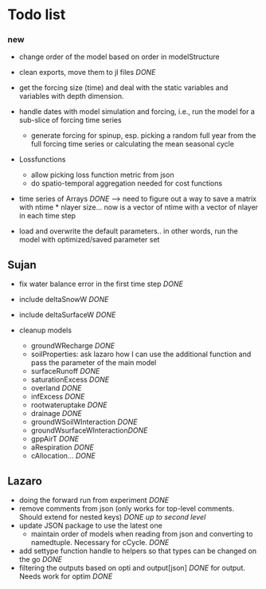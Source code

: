 # Todo list

### new

- change order of the model based on order in modelStructure

- clean exports, move them to jl files *DONE*

- get the forcing size (time) and deal with the static variables and variables with depth dimension.
- handle dates with model simulation and forcing, i.e., run the model for a sub-slice of forcing time series
  - generate forcing for spinup, esp. picking a random full year from the full forcing time series or calculating the mean seasonal cycle
- Lossfunctions
  - allow picking loss function metric from json
  - do spatio-temporal aggregation needed for cost functions
- time series of Arrays *DONE* --> need to figure out a way to save a matrix with ntime * nlayer size... now is a vector of ntime with a vector of nlayer in each time step
- load and overwrite the default parameters.. in other words, run the model with optimized/saved parameter set


## Sujan

- fix water balance error in the first time step *DONE*
- include deltaSnowW *DONE*
- include deltaSurfaceW *DONE*

- cleanup models
  - groundWRecharge *DONE*
  - soilProperties: ask lazaro how I can use the additional function and pass the parameter of the main model
  - surfaceRunoff *DONE*
  - saturationExcess *DONE*
  - overland *DONE*
  - infExcess *DONE*
  - rootwateruptake *DONE*
  - drainage *DONE*
  - groundWSoilWInteraction *DONE*
  - groundWsurfaceWInteraction*DONE*
  - gppAirT *DONE*
  - aRespiration *DONE*
  - cAllocation... *DONE*


## Lazaro

- doing the forward run from experiment *DONE*
- remove comments from json (only works for top-level comments. Should extend for nested keys) *DONE up to second level*
- update JSON package to use the latest one
  - maintain order of models when reading from json and converting to namedtuple. Necessary for cCycle. *DONE*
- add settype function handle to helpers so that types can be changed on the go *DONE*
- filtering the outputs based on opti and output[json] *DONE* for output. Needs work for optim *DONE*
